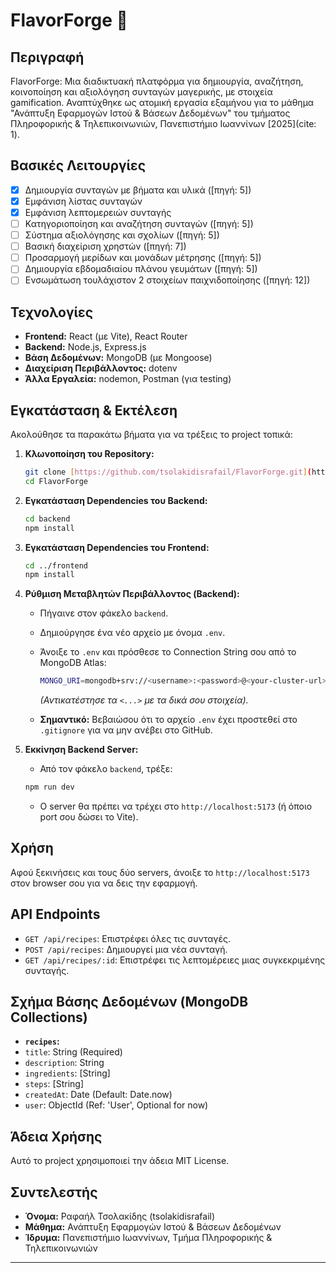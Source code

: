 # FlavorForge 🍳

## Περιγραφή

FlavorForge: Μια διαδικτυακή πλατφόρμα για δημιουργία, αναζήτηση, κοινοποίηση και αξιολόγηση συνταγών μαγερικής, με στοιχεία gamification.
Αναπτύχθηκε ως ατομική εργασία εξαμήνου για το μάθημα "Ανάπτυξη Εφαρμογών Ιστού & Βάσεων Δεδομένων" του τμήματος Πληροφορικής & Τηλεπικοινωνιών, Πανεπιστήμιο Ιωαννίνων [2025](cite: 1).

## Βασικές Λειτουργίες

* [x] Δημιουργία συνταγών με βήματα και υλικά ([πηγή: 5])
* [x] Εμφάνιση λίστας συνταγών
* [x] Εμφάνιση λεπτομερειών συνταγής
* [ ] Κατηγοριοποίηση και αναζήτηση συνταγών ([πηγή: 5])
* [ ] Σύστημα αξιολόγησης και σχολίων ([πηγή: 5])
* [ ] Βασική διαχείριση χρηστών ([πηγή: 7])
* [ ] Προσαρμογή μερίδων και μονάδων μέτρησης ([πηγή: 5])
* [ ] Δημιουργία εβδομαδιαίου πλάνου γευμάτων ([πηγή: 5])
* [ ] Ενσωμάτωση τουλάχιστον 2 στοιχείων παιχνιδοποίησης ([πηγή: 12])

## Τεχνολογίες

* **Frontend:** React (με Vite), React Router
* **Backend:** Node.js, Express.js
* **Βάση Δεδομένων:** MongoDB (με Mongoose)
* **Διαχείριση Περιβάλλοντος:** dotenv
* **Άλλα Εργαλεία:** nodemon, Postman (για testing)

## Εγκατάσταση & Εκτέλεση

Ακολούθησε τα παρακάτω βήματα για να τρέξεις το project τοπικά:

1. **Κλωνοποίηση του Repository:**

   ```bash
   git clone [https://github.com/tsolakidisrafail/FlavorForge.git](https://github.com/tsolakidisrafail/FlavorForge.git)
   cd FlavorForge
   ```

2. **Εγκατάσταση Dependencies του Backend:**

   ```bash
   cd backend
   npm install
   ```

3. **Εγκατάσταση Dependencies του Frontend:**

   ```bash
   cd ../frontend
   npm install
   ```

4. **Ρύθμιση Μεταβλητών Περιβάλλοντος (Backend):**
   * Πήγαινε στον φάκελο `backend`.
   * Δημιούργησε ένα νέο αρχείο με όνομα `.env`.
   * Άνοιξε το `.env` και πρόσθεσε το Connection String σου από το MongoDB Atlas:

      ```bash
      MONGO_URI=mongodb+srv://<username>:<password>@<your-cluster-url>/<database-name>?retryWrites=true&w=majority
      ```

      *(Αντικατέστησε τα `<...>` με τα δικά σου στοιχεία).*
   * **Σημαντικό:** Βεβαιώσου ότι το αρχείο `.env` έχει προστεθεί στο `.gitignore` για να μην ανέβει στο GitHub.

5. **Εκκίνηση Backend Server:**
   * Από τον φάκελο `backend`, τρέξε:

    ```bash
    npm run dev
    ```

   * Ο server θα πρέπει να τρέχει στο `http://localhost:5173` (ή όποιο port σου δώσει το Vite).

## Χρήση

Αφού ξεκινήσεις και τους δύο servers, άνοιξε το `http://localhost:5173` στον browser σου για να δεις την εφαρμογή.

## API Endpoints

* `GET /api/recipes`: Επιστρέφει όλες τις συνταγές.
* `POST /api/recipes`: Δημιουργεί μια νέα συνταγή.
* `GET /api/recipes/:id`: Επιστρέφει τις λεπτομέρειες μιας συγκεκριμένης συνταγής.

## Σχήμα Βάσης Δεδομένων (MongoDB Collections)

* **`recipes`:**
* `title`: String (Required)
* `description`: String
* `ingredients`: [String]
* `steps`: [String]
* `createdAt`: Date (Default: Date.now)
* `user`: ObjectId (Ref: 'User', Optional for now)

## Άδεια Χρήσης

Αυτό το project χρησιμοποιεί την άδεια MIT License.

## Συντελεστής

* **Όνομα:** Ραφαήλ Τσολακίδης (tsolakidisrafail)
* **Μάθημα:** Ανάπτυξη Εφαρμογών Ιστού & Βάσεων Δεδομένων
* **Ίδρυμα:** Πανεπιστήμιο Ιωαννίνων, Τμήμα Πληροφορικής & Τηλεπικοινωνιών

---
